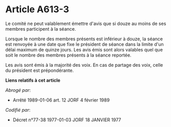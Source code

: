 # Article A613-3

Le comité ne peut valablement émettre d'avis que si douze au moins de ses membres participent à la séance.

Lorsque le nombre des membres présents est inférieur à douze, la séance est renvoyée à une date que fixe le président de
séance dans la limite d'un délai maximum de quinze jours. Les avis émis sont alors valables quel que soit le nombre des
membres présents à la séance reportée.

Les avis sont émis à la majorité des voix. En cas de partage des voix, celle du président est prépondérante.

**Liens relatifs à cet article**

_Abrogé par_:

  - Arrêté 1989-01-06 art. 12 JORF 4 février 1989

_Codifié par_:

  - Décret n°77-38 1977-01-03 JORF 18 JANVIER 1977
